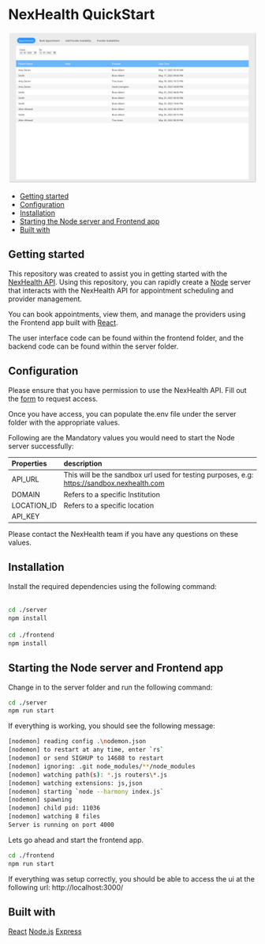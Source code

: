 <h1>NexHealth QuickStart</h1>

![app](frontend-app.png)

- [Getting started](#getting-started)
- [Configuration](#configuration)
- [Installation](#installation)
- [Starting the Node server and Frontend app](#starting-the-node-server-and-frontend-app)
- [Built with](#built-with)


## Getting started

This repository was created to assist you in getting started with the [NexHealth API](https://docs.nexhealth.com/reference/introduction).
Using this repository, you can rapidly create a [Node](https://nodejs.org/en/) server that interacts with the NexHealth API for appointment scheduling and provider management.

You can book appointments, view them, and manage the providers using the Frontend app built with [React](https://facebook.github.io/react/).

The user interface code can be found within the frontend folder, and the backend code can be found within the server folder.

## Configuration

Please ensure that you have permission to use the NexHealth API. Fill out the [form](https://www.nexhealth.com/api-request/request-access) to request access.

Once you have access, you can populate the.env file under the server folder with the appropriate values.

Following are the Mandatory values you would need to start the Node server successfully:

| Properties  | description                                                                                 |
| :---------- | :------------------------------------------------------------------------------------------ |
| API_URL     | This will be the sandbox url used for testing purposes, e.g: https://sandbox.nexhealth.com |
| DOMAIN      | Refers to a specific Institution                                                            |
| LOCATION_ID | Refers to a specific location                                                               |
| API_KEY     |                                                                                             |

Please contact the NexHealth team if you have any questions on these values.

## Installation

Install the required dependencies using the following command:

```sh

cd ./server
npm install

cd ./frontend
npm install

```

## Starting the Node server and Frontend app

Change in to the server folder and run the following command:

```sh
cd ./server
npm run start
```

If everything is working, you should see the following message:

```sh
[nodemon] reading config .\nodemon.json
[nodemon] to restart at any time, enter `rs`
[nodemon] or send SIGHUP to 14688 to restart
[nodemon] ignoring: .git node_modules/**/node_modules
[nodemon] watching path(s): *.js routers\*.js
[nodemon] watching extensions: js,json
[nodemon] starting `node --harmony index.js`
[nodemon] spawning
[nodemon] child pid: 11036
[nodemon] watching 8 files
Server is running on port 4000
```

Lets go ahead and start the frontend app.

```sh
cd ./frontend
npm run start
```

If everything was setup correctly, you should be able to access the ui at the following url: http://localhost:3000/

## Built with

[React](https://facebook.github.io/react/)
[Node.js](https://nodejs.org/)
[Express](http://expressjs.com/)
